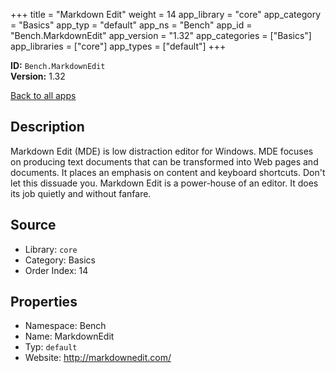 ﻿+++
title = "Markdown Edit"
weight = 14
app_library = "core"
app_category = "Basics"
app_typ = "default"
app_ns = "Bench"
app_id = "Bench.MarkdownEdit"
app_version = "1.32"
app_categories = ["Basics"]
app_libraries = ["core"]
app_types = ["default"]
+++

**ID:** `Bench.MarkdownEdit`  
**Version:** 1.32  
<!--more-->

[Back to all apps](/apps/)

## Description
Markdown Edit (MDE) is low distraction editor for Windows. MDE focuses on producing text documents that can be transformed into Web pages and documents. It places an emphasis on content and keyboard shortcuts. Don't let this dissuade you. Markdown Edit is a power-house of an editor. It does its job quietly and without fanfare.

## Source

* Library: `core`
* Category: Basics
* Order Index: 14

## Properties

* Namespace: Bench
* Name: MarkdownEdit
* Typ: `default`
* Website: <http://markdownedit.com/>

